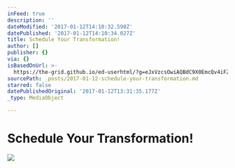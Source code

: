 ```yaml
---
inFeed: true
description: ''
dateModified: '2017-01-12T14:10:32.598Z'
datePublished: '2017-01-12T14:10:34.027Z'
title: Schedule Your Transformation!
author: []
publisher: {}
via: {}
isBasedOnUrl: >-
  https://the-grid.github.io/ed-userhtml/?g=eJxVzcsOwiAQBdC9X0EmcQv4iFZTauKfIIyFxgKBqcrf-6gbd3MnN_e0_pr1iKxko8ARpXIUQqfEtZk81WIc2unmQ89NHMUvIk8uneIjYFarddMcDrsdsIe35BSspFwCc-h7RwoaKYF9iXPM9t0HCV0rZrVbtMVkn-ift5v-WfdhbOq2DpmbW5zsNcdAPCCJoQgcL2j5UIBRTaiA8Pn-67ue1z7AfHWLF8HFTQI
sourcePath: _posts/2017-01-12-schedule-your-transformation.md
starred: false
datePublishedOriginal: '2017-01-12T13:31:35.177Z'
_type: MediaObject

---
```

# Schedule Your Transformation!
![](https://the-grid-user-content.s3-us-west-2.amazonaws.com/13733a15-0a34-487b-bb89-d2e56db92dbc.jpg)